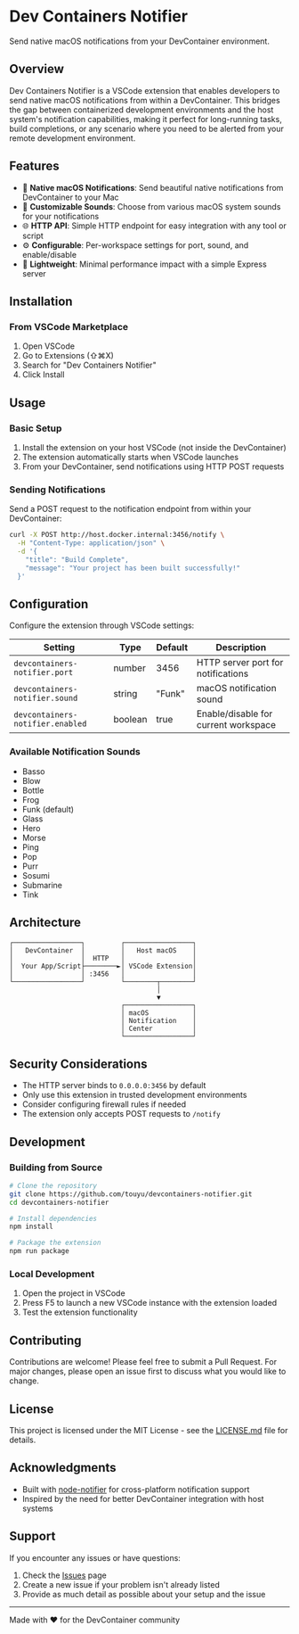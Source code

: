 # Dev Containers Notifier

Send native macOS notifications from your DevContainer environment.

## Overview

Dev Containers Notifier is a VSCode extension that enables developers to send native macOS notifications from within a DevContainer. This bridges the gap between containerized development environments and the host system's notification capabilities, making it perfect for long-running tasks, build completions, or any scenario where you need to be alerted from your remote development environment.

## Features

- 🔔 **Native macOS Notifications**: Send beautiful native notifications from DevContainer to your Mac
- 🎵 **Customizable Sounds**: Choose from various macOS system sounds for your notifications
- 🌐 **HTTP API**: Simple HTTP endpoint for easy integration with any tool or script
- ⚙️ **Configurable**: Per-workspace settings for port, sound, and enable/disable
- 🚀 **Lightweight**: Minimal performance impact with a simple Express server

## Installation

### From VSCode Marketplace

1. Open VSCode
2. Go to Extensions (⇧⌘X)
3. Search for "Dev Containers Notifier"
4. Click Install

## Usage

### Basic Setup

1. Install the extension on your host VSCode (not inside the DevContainer)
2. The extension automatically starts when VSCode launches
3. From your DevContainer, send notifications using HTTP POST requests

### Sending Notifications

Send a POST request to the notification endpoint from within your DevContainer:

```bash
curl -X POST http://host.docker.internal:3456/notify \
  -H "Content-Type: application/json" \
  -d '{
    "title": "Build Complete",
    "message": "Your project has been built successfully!"
  }'
```

## Configuration

Configure the extension through VSCode settings:

| Setting | Type | Default | Description |
|---------|------|---------|-------------|
| `devcontainers-notifier.port` | number | 3456 | HTTP server port for notifications |
| `devcontainers-notifier.sound` | string | "Funk" | macOS notification sound |
| `devcontainers-notifier.enabled` | boolean | true | Enable/disable for current workspace |

### Available Notification Sounds

- Basso
- Blow
- Bottle
- Frog
- Funk (default)
- Glass
- Hero
- Morse
- Ping
- Pop
- Purr
- Sosumi
- Submarine
- Tink

## Architecture

```
┌─────────────────┐         ┌─────────────────┐
│   DevContainer  │         │   Host macOS    │
│                 │  HTTP   │                 │
│  Your App/Script├────────►│ VSCode Extension│
│                 │ :3456   │                 │
└─────────────────┘         └────────┬────────┘
                                     │
                                     ▼
                            ┌─────────────────┐
                            │ macOS           │
                            │ Notification    │
                            │ Center          │
                            └─────────────────┘
```

## Security Considerations

- The HTTP server binds to `0.0.0.0:3456` by default
- Only use this extension in trusted development environments
- Consider configuring firewall rules if needed
- The extension only accepts POST requests to `/notify`

## Development

### Building from Source

```bash
# Clone the repository
git clone https://github.com/touyu/devcontainers-notifier.git
cd devcontainers-notifier

# Install dependencies
npm install

# Package the extension
npm run package
```

### Local Development

1. Open the project in VSCode
2. Press F5 to launch a new VSCode instance with the extension loaded
3. Test the extension functionality

## Contributing

Contributions are welcome! Please feel free to submit a Pull Request. For major changes, please open an issue first to discuss what you would like to change.

## License

This project is licensed under the MIT License - see the [LICENSE.md](LICENSE.md) file for details.

## Acknowledgments

- Built with [node-notifier](https://github.com/mikaelbr/node-notifier) for cross-platform notification support
- Inspired by the need for better DevContainer integration with host systems

## Support

If you encounter any issues or have questions:

1. Check the [Issues](https://github.com/touyu/devcontainers-notifier/issues) page
2. Create a new issue if your problem isn't already listed
3. Provide as much detail as possible about your setup and the issue

---

Made with ❤️ for the DevContainer community